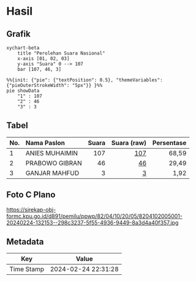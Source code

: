 # Hasil

## Grafik

```mermaid
xychart-beta
    title "Perolehan Suara Nasional"
    x-axis [01, 02, 03]
    y-axis "Suara" 0 --> 107
    bar [107, 46, 3]
```

```mermaid
%%{init: {"pie": {"textPosition": 0.5}, "themeVariables": {"pieOuterStrokeWidth": "5px"}} }%%
pie showData
    "1" : 107
    "2" : 46
    "3" : 3
```

## Tabel

| No. | Nama Paslon    | Suara | Suara (raw) | Persentase |
|:--- |:-------------- | -----:| -----------:| ----------:|
| 1   | ANIES MUHAIMIN | 107   | [107][p-1]  | 68,59      |
| 2   | PRABOWO GIBRAN | 46    | [46][p-2]   | 29,49      |
| 3   | GANJAR MAHFUD  | 3     | [3][p-3]    | 1,92       |


[p-1]: https://github.com/gigit-pemilu/pemilu-2024/blob/main/pilpres/hitung-suara/sub/82-maluku-utara/sub/04-halmahera-selatan/sub/10-makian-barat/sub/2005-mateketen/sub/001-tps/sub/paslon-1.txt
[p-2]: https://github.com/gigit-pemilu/pemilu-2024/blob/main/pilpres/hitung-suara/sub/82-maluku-utara/sub/04-halmahera-selatan/sub/10-makian-barat/sub/2005-mateketen/sub/001-tps/sub/paslon-2.txt
[p-3]: https://github.com/gigit-pemilu/pemilu-2024/blob/main/pilpres/hitung-suara/sub/82-maluku-utara/sub/04-halmahera-selatan/sub/10-makian-barat/sub/2005-mateketen/sub/001-tps/sub/paslon-3.txt

## Foto C Plano

https://sirekap-obj-formc.kpu.go.id/d891/pemilu/ppwp/82/04/10/20/05/8204102005001-20240224-132153--298c3237-5f55-4936-9449-8a3d4a40f357.jpg


## Metadata

| Key        | Value               |
| ---------- | ------------------- |
| Time Stamp | 2024-02-24 22:31:28 |



